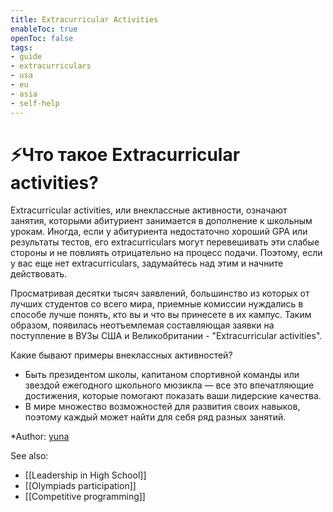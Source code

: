 ```yaml
---
title: Extracurricular Activities
enableToc: true
openToc: false
tags:
- guide
- extracurriculars
- usa
- eu
- asia
- self-help
---
```

# ⚡️Что такое Extracurricular activities?

Extracurricular activities, или внеклассные активности, означают занятия, которыми абитуриент занимается в дополнение к школьным урокам. Иногда, если у абитуриента недостаточно хороший GPA или результаты тестов, его extracurriculars могут перевешивать эти слабые стороны и не повлиять отрицательно на процесс подачи. Поэтому, если у вас еще нет extracurriculars, задумайтесь над этим и начните действовать.

Просматривая десятки тысяч заявлений, большинство из которых от лучших студентов со всего мира, приемные комиссии нуждались в способе лучше понять, кто вы и что вы принесете в их кампус. Таким образом, появилась неотъемлемая составляющая заявки на поступление в ВУЗы США и Великобритании - "Extracurricular activities".

Какие бывают примеры внеклассных активностей?
- Быть президентом школы, капитаном спортивной команды или звездой ежегодного школьного мюзикла — все это впечатляющие достижения, которые помогают показать ваши лидерские качества.
- В мире множество возможностей для развития своих навыков, поэтому каждый может найти для себя ряд разных занятий.



*Author: [yuna](https://t.me/auilt)

See also:
- [[Leadership in High School]]
- [[Olympiads participation]]
- [[Competitive programming]]
